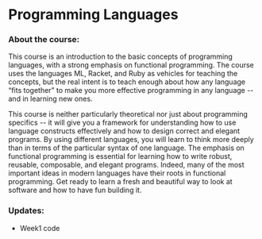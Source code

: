 # Programming Languages


### About the course: 

This course is an introduction to the basic concepts of programming languages, with a 
strong emphasis on functional programming. The course uses the languages ML, Racket, 
and Ruby as vehicles for teaching the concepts, but the real intent is to teach enough 
about how any language “fits together” to make you more effective programming in any 
language -- and in learning new ones.

This course is neither particularly theoretical nor just about programming specifics -- 
it will give you a framework for understanding how to use language constructs 
effectively and how to design correct and elegant programs. By using different 
languages, you will learn to think more deeply than in terms of the particular syntax 
of one language. The emphasis on functional programming is essential for learning how 
to write robust, reusable, composable, and elegant programs. Indeed, many of the most 
important ideas in modern languages have their roots in functional programming. 
Get ready to learn a fresh and beautiful way to look at software and how to have fun 
building it.

### Updates:
* Week1 code


